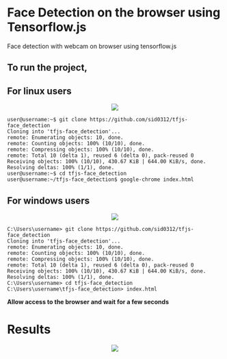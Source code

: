 # Face Detection on the browser using Tensorflow.js
Face detection with webcam on browser using tensorflow.js

## To run the project,

## For linux users

<p align='center'>
  <img src="
https://lucais2swag4electronics.files.wordpress.com/2014/11/914d3-pinguino.gif?w=640">
  </p>
  
```console
user@username:~$ git clone https://github.com/sid0312/tfjs-face_detection
Cloning into 'tfjs-face_detection'...
remote: Enumerating objects: 10, done.
remote: Counting objects: 100% (10/10), done.
remote: Compressing objects: 100% (10/10), done.
remote: Total 10 (delta 1), reused 6 (delta 0), pack-reused 0
Receiving objects: 100% (10/10), 430.67 KiB | 644.00 KiB/s, done.
Resolving deltas: 100% (1/1), done.
user@username:~$ cd tfjs-face_detection
user@username:~/tfjs-face_detection$ google-chrome index.html
```
## For windows users

<p align='center'>
  <img src="
https://cutewallpaper.org/21/windows-animation-gif/Best-Windows-Animation-GIFs-Gfycat.gif">
  </p>
  
  
```shell
C:\Users\username> git clone https://github.com/sid0312/tfjs-face_detection
Cloning into 'tfjs-face_detection'...
remote: Enumerating objects: 10, done.
remote: Counting objects: 100% (10/10), done.
remote: Compressing objects: 100% (10/10), done.
remote: Total 10 (delta 1), reused 6 (delta 0), pack-reused 0
Receiving objects: 100% (10/10), 430.67 KiB | 644.00 KiB/s, done.
Resolving deltas: 100% (1/1), done.
C:\Users\username> cd tfjs-face_detection
C:\Users\username\tfjs-face_detection> index.html
```
<strong> Allow access to the browser and wait for a few seconds </strong>

# Results
<p align='center'>
  <img src="results/trial.gif">
  </p>
